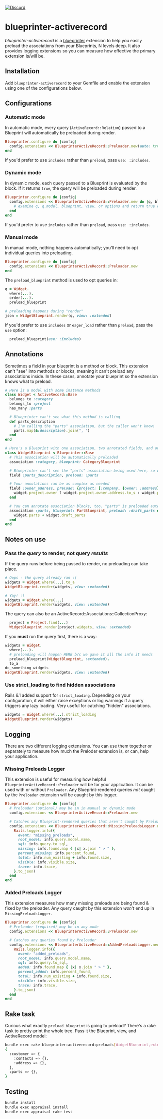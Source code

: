 [![Discord](https://img.shields.io/badge/Chat-EDEDED?logo=discord)](https://discord.gg/PbntEMmWws)

# blueprinter-activerecord

*blueprinter-activerecord* is a [blueprinter](https://github.com/procore-oss/blueprinter) extension to help you easily preload the associations from your Blueprints, N levels deep. It also provides logging extensions so you can measure how effective the primary extension is/will be.

## Installation

Add `blueprinter-activerecord` to your Gemfile and enable the extension using one of the configurations below.

## Configurations

### Automatic mode

In automatic mode, every query (`ActiveRecord::Relation`) passed to a Blueprint will automatically be preloaded during render.

```ruby
Blueprinter.configure do |config|
  config.extensions << BlueprinterActiveRecord::Preloader.new(auto: true)
end
```

If you'd prefer to use `includes` rather than `preload`, pass `use: :includes`.

### Dynamic mode

In dynamic mode, each query passed to a Blueprint is evaluated by the block. If it returns `true`, the query will be preloaded during render.

```ruby
Blueprinter.configure do |config|
  config.extensions << BlueprinterActiveRecord::Preloader.new do |q, blueprint, view, options|
    # examine q, q.model, blueprint, view, or options and return true or false
  end
end
```

If you'd prefer to use `includes` rather than `preload`, pass `use: :includes`.

### Manual mode

In manual mode, nothing happens automatically; you'll need to opt individual queries into preloading.

```ruby
Blueprinter.configure do |config|
  config.extensions << BlueprinterActiveRecord::Preloader.new
end
```

The `preload_blueprint` method is used to opt queries in:

```ruby
q = Widget.
  where(...).
  order(...).
  preload_blueprint

# preloading happens during "render"
json = WidgetBlueprint.render(q, view: :extended)
```

If you'd prefer to use `includes` or `eager_load` rather than `preload`, pass the `use` option:

```ruby
  preload_blueprint(use: :includes)
```

## Annotations

Sometimes a field in your blueprint is a method or block. This extension can't "see" into methods or blocks, meaning it can't preload any associations inside. In these cases, annotate your blueprint so the extension knows what to preload.

```ruby
# Here is a model with some instance methods
class Widget < ActiveRecord::Base
  belongs_to :category
  belongs_to :project
  has_many :parts

  # Blueprinter can't see what this method is calling
  def parts_description
    # I'm calling the "parts" association, but the caller won't know!
    parts.map(&:description).join(", ")
  end
end

# Here's a Blueprint with one association, two annotated fields, and one annotated association
class WidgetBlueprint < Blueprinter::Base
  # This association will be automatically preloaded
  association :category, blueprint: CategoryBlueprint

  # Blueprinter can't see the "parts" association being used here, so we annotate it
  field :parts_description, preload: :parts

  # Your annotations can be as complex as needed
  field :owner_address, preload: {project: [:company, {owner: :address}]} do |widget|
    widget.project.owner ? widget.project.owner.address.to_s : widget.project.company.address
  end

  # You can annotate association blocks, too. "parts" is preloaded automatically.
  association :parts, blueprint: PartBlueprint, preload: :draft_parts do |widget|
    widget.parts + widget.draft_parts
  end
end
```

## Notes on use

### Pass the *query* to render, not query *results*

If the query runs before being passed to render, no preloading can take place.

```ruby
# Oops - the query already ran :(
widgets = Widget.where(...).to_a
WidgetBlueprint.render(widgets, view: :extended)

# Yay! :)
widgets = Widget.where(...)
WidgetBlueprint.render(widgets, view: :extended)
```

The query can also be an ActiveRecord::Associations::CollectionProxy:

```ruby
  project = Project.find(...)
  WidgetBlueprint.render(project.widgets, view: :extended)
```

If you **must** run the query first, there is a way:

```ruby
widgets = Widget.
  where(...).
  # preloading will happen HERE b/c we gave it all the info it needs
  preload_blueprint(WidgetBlueprint, :extended).
  to_a
do_something widgets
WidgetBlueprint.render(widgets, view: :extended)
```

### Use strict_loading to find hidden associations

Rails 6.1 added support for `strict_loading`. Depending on your configuration, it will either raise exceptions or log warnings if a query triggers any lazy loading. Very useful for catching "hidden" associations.

```ruby
widgets = Widget.where(...).strict_loading
WidgetBlueprint.render(widgets)
```

## Logging

There are two different logging extensions. You can use them together or separately to measure how much the Preloder extension is, or can, help your application.

### Missing Preloads Logger

This extension is useful for measuring how helpful `BlueprinterActiveRecord::Preloader` will be for your application. It can be used with or without `Preloader`. Any Blueprint-rendered queries *not* caught by the `Preloader` extension will be caught by this logger.

```ruby
Blueprinter.configure do |config|
  # Preloader (optional) may be in in manual or dynamic mode
  config.extensions << BlueprinterActiveRecord::Preloader.new

  # Catches any Blueprint-rendered queries that aren't caught by Preloader
  config.extensions << BlueprinterActiveRecord::MissingPreloadsLogger.new do |info|
    Rails.logger.info({
      event: "missing_preloads",
      root_model: info.query.model.name,
      sql: info.query.to_sql,
      missing: info.found.map { |x| x.join " > " },
      percent_missing: info.percent_found,
      total: info.num_existing + info.found.size,
      visible: info.visible.size,
      trace: info.trace,
    }.to_json)
  end
end
```

### Added Preloads Logger

This extension measures how many missing preloads are being found & fixed by the preloader. Any query caught by this extension *won't* end up in `MissingPreloadsLogger`.

```ruby
Blueprinter.configure do |config|
  # Preloader (required) may be in any mode
  config.extensions << BlueprinterActiveRecord::Preloader.new

  # Catches any queries found by Preloader
  config.extensions << BlueprinterActiveRecord::AddedPreloadsLogger.new do |info|
    Rails.logger.info({
      event: "added_preloads",
      root_model: info.query.model.name,
      sql: info.query.to_sql,
      added: info.found.map { |x| x.join " > " },
      percent_added: info.percent_found,
      total: info.num_existing + info.found.size,
      visible: info.visible.size,
      trace: info.trace,
    }.to_json)
  end
end
```

## Rake task

Curious what exactly `preload_blueprint` is going to preload? There's a rake task to pretty-print the whole tree. Pass it the Blueprint, view, and ActiveRecord model:

```bash
bundle exec rake blueprinter:activerecord:preloads[WidgetBlueprint,extended,Widget]
{
  :customer => {
    :contacts => {},
    :address => {},
  },
  :parts => {},
}
```

## Testing

```bash
bundle install
bundle exec appraisal install
bundle exec appraisal rake test
```

